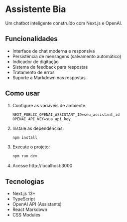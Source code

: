 # Assistente Bia

Um chatbot inteligente construído com Next.js e OpenAI.

## Funcionalidades

- Interface de chat moderna e responsiva
- Persistência de mensagens (salvamento automático)
- Indicador de digitação
- Sistema de feedback para respostas
- Tratamento de erros
- Suporte a Markdown nas respostas

## Como usar

1. Configure as variáveis de ambiente:
   ```env
   NEXT_PUBLIC_OPENAI_ASSISTANT_ID=seu_assistant_id
   OPENAI_API_KEY=sua_api_key
   ```

2. Instale as dependências:
   ```bash
   npm install
   ```

3. Execute o projeto:
   ```bash
   npm run dev
   ```

4. Acesse http://localhost:3000

## Tecnologias

- Next.js 13+
- TypeScript
- OpenAI API (Assistants)
- React Markdown
- CSS Modules
